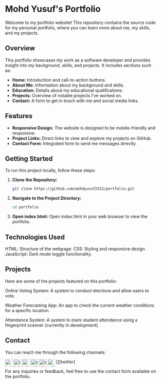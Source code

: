 # Mohd Yusuf's Portfolio

Welcome to my portfolio website! This repository contains the source code for my personal portfolio, where you can learn more about me, my skills, and my projects. 

## Overview

This portfolio showcases my work as a software developer and provides insight into my background, skills, and projects. It includes sections such as:

- **Home:** Introduction and call-to-action buttons.
- **About Me:** Information about my background and skills.
- **Education:** Details about my educational qualifications.
- **Projects:** Overview of notable projects I've worked on.
- **Contact:** A form to get in touch with me and social media links.

## Features

- **Responsive Design:** The website is designed to be mobile-friendly and responsive.
- **Project Links:** Direct links to view and explore my projects on GitHub.
- **Contact Form:** Integrated form to send me messages directly.

## Getting Started

To run this project locally, follow these steps:

1. **Clone the Repository:**
   ```bash
   git clone https://github.com/mohdyusuf2312/portfolio.git

2. **Navigate to the Project Directory:**
   ```bash
   cd portfolio
3. **Open index.html:**
   Open index.html in your web browser to view the portfolio.

## Technologies Used
  HTML: Structure of the webpage.
  CSS: Styling and responsive design.
  JavaScript: Dark mode toggle functionality.

## Projects
Here are some of the projects featured on this portfolio:

Online Voting System: A system to conduct elections and allow users to vote.

Weather Forecasting App: An app to check the current weather conditions for a specific location.

Attendance System: A system to mark student attendance using a fingerprint scanner (currently in development).


## Contact
You can reach me through the following channels:

[<img align="left" alt="gmail_icon | LinkedIn" width="25px" src="https://cdn.jsdelivr.net/npm/simple-icons@v3/icons/gmail.svg" />][gmail]
[<img align="left" alt="linkedIn_icon | LinkedIn" width="25px" src="https://cdn.jsdelivr.net/npm/simple-icons@v3/icons/linkedin.svg" />][linkedin]
[<img align="left" alt="github_icon | Twitter" width="25px" src="https://cdn.jsdelivr.net/npm/simple-icons@v3/icons/github.svg" />][github]
[<img align="left" alt="twitter_icon | Twitter" width="25px" src="https://cdn.jsdelivr.net/npm/simple-icons@v3/icons/twitter.svg" />][twitter]
[<img align="left" alt="telegram_icon | Telegram" width="25px" src="https://cdn.jsdelivr.net/npm/simple-icons@v3/icons/telegram.svg" />][telegram]
[<img align="left" alt="whatsapp_icon | Telegram" width="25px" src="https://cdn.jsdelivr.net/npm/simple-icons@v3/icons/whatsapp.svg" />][whatsapp]

[gmail]: https://mohdyusufr@gmail.com
[linkedin]: https://www.linkedin.com/in/mohdyusuf2312/
[github]: https://www.github.com/mohdyusuf2312/

[telegram]: https://t.me/MOHD0YUSUF
[whatsapp]: https://api.whatsapp

For any inquiries or feedback, feel free to use the contact form available on the portfolio.
